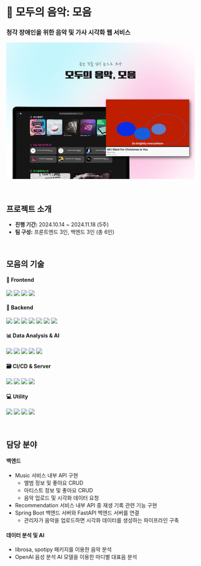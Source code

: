 # 🥁 모두의 음악: 모음
### 청각 장애인을 위한 음악 및 가사 시각화 웹 서비스
![모두의 음악 홍보용 대표 이미지](./promo.png)

<br/>

## 프로젝트 소개
- **진행 기간:** 2024.10.14 ~ 2024.11.18 (5주)
- **팀 구성:** 프론트엔드 3인, 백엔드 3인 (총 6인)

<br/>

## 모음의 기술
#### 🎨 Frontend
<img src="https://img.shields.io/badge/react-61DAFB?style=for-the-badge&logo=react&logoColor=black"> <img src="https://img.shields.io/badge/react router-CA4245?style=for-the-badge&logo=reactrouter&logoColor=white"> <img src="https://img.shields.io/badge/matter.js-4B5562?style=for-the-badge&logo=matter.js&logoColor=white"> <img src="https://img.shields.io/badge/zustand-413C36?style=for-the-badge&logoColor=white">

#### 🔨 Backend
<img src="https://img.shields.io/badge/spring boot-6db33f?style=for-the-badge&logo=spring boot&logoColor=white"> <img src="https://img.shields.io/badge/spring security-6db33f?style=for-the-badge&logo=spring security&logoColor=white"> <img src="https://img.shields.io/badge/redis-ff4438?style=for-the-badge&logo=redis&logoColor=white"> <img src="https://img.shields.io/badge/rabbitmq-ff6600?style=for-the-badge&logo=rabbitmq&logoColor=white"> <img src="https://img.shields.io/badge/fastapi-009688?style=for-the-badge&logo=fastapi&logoColor=white">
<img src="https://img.shields.io/badge/mariadb-003545?style=for-the-badge&logo=mariadb&logoColor=white"> <img src="https://img.shields.io/badge/mongodb-47a248?style=for-the-badge&logo=mongodb&logoColor=white">

#### 📊 Data Analysis & AI
<img src="https://img.shields.io/badge/python-3776ab?style=for-the-badge&logo=python&logoColor=white"> <img src="https://img.shields.io/badge/hugging face-ffd21e?style=for-the-badge&logo=hugging face&logoColor=black"> <img src="https://img.shields.io/badge/librosa-7902A2?style=for-the-badge"> <img src="https://img.shields.io/badge/tensorflow-ff6f00?style=for-the-badge&logo=tensorflow&logoColor=white"> <img src="https://img.shields.io/badge/openai-412991?style=for-the-badge&logo=openai&logoColor=white">

#### 🗃 CI/CD & Server
<img src="https://img.shields.io/badge/jenkins-d24939?style=for-the-badge&logo=jenkins&logoColor=white"> <img src="https://img.shields.io/badge/docker-2496ed?style=for-the-badge&logo=docker&logoColor=white"> <img src="https://img.shields.io/badge/amazon ec2-ff9900?style=for-the-badge&logo=amazon ec2&logoColor=white"> <img src="https://img.shields.io/badge/amazon s3-569a31?style=for-the-badge&logo=amazon s3&logoColor=white">

#### 💻 Utility
<img src="https://img.shields.io/badge/gitlab-fc6d26?style=for-the-badge&logo=gitlab&logoColor=white"> <img src="https://img.shields.io/badge/jira-0052cc?style=for-the-badge&logo=jira&logoColor=white"> <img src="https://img.shields.io/badge/notion-000000?style=for-the-badge&logo=notion&logoColor=white"> <img src="https://img.shields.io/badge/mattermost-0058cc?style=for-the-badge&logo=mattermost&logoColor=white">

<br/>

## 담당 분야
#### 백엔드
- Music 서비스 내부 API 구현
  - 앨범 정보 및 좋아요 CRUD
  - 아티스트 정보 및 좋아요 CRUD
  - 음악 업로드 및 시각화 데이터 요청
- Recommendation 서비스 내부 API 중 재생 기록 관련 기능 구현
- Spring Boot 백엔드 서버와 FastAPI 백엔드 서버를 연결
  - 관리자가 음악을 업로드하면 시각화 데이터를 생성하는 파이프라인 구축
#### 데이터 분석 및 AI
- librosa, spotipy 패키지를 이용한 음악 분석
- OpenAI 음성 분석 AI 모델을 이용한 마디별 대표음 분석
